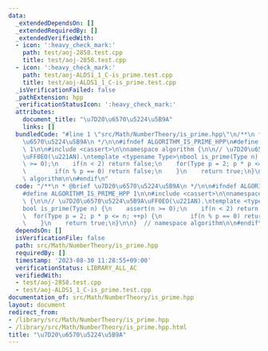 ```yaml
---
data:
  _extendedDependsOn: []
  _extendedRequiredBy: []
  _extendedVerifiedWith:
  - icon: ':heavy_check_mark:'
    path: test/aoj-2858.test.cpp
    title: test/aoj-2858.test.cpp
  - icon: ':heavy_check_mark:'
    path: test/aoj-ALDS1_1_C-is_prime.test.cpp
    title: test/aoj-ALDS1_1_C-is_prime.test.cpp
  _isVerificationFailed: false
  _pathExtension: hpp
  _verificationStatusIcon: ':heavy_check_mark:'
  attributes:
    document_title: "\u7D20\u6570\u5224\u5B9A"
    links: []
  bundledCode: "#line 1 \"src/Math/NumberTheory/is_prime.hpp\"\n/**\n * @brief \u7D20\
    \u6570\u5224\u5B9A\n */\n\n#ifndef ALGORITHM_IS_PRIME_HPP\n#define ALGORITHM_IS_PRIME_HPP\
    \ 1\n\n#include <cassert>\n\nnamespace algorithm {\n\n// \u7D20\u6570\u5224\u5B9A\
    \uFF0EO(\u221AN).\ntemplate <typename Type>\nbool is_prime(Type n) {\n    assert(n\
    \ >= 0);\n    if(n < 2) return false;\n    for(Type p = 2; p * p <= n; ++p) {\n\
    \        if(n % p == 0) return false;\n    }\n    return true;\n}\n\n}  // namespace\
    \ algorithm\n\n#endif\n"
  code: "/**\n * @brief \u7D20\u6570\u5224\u5B9A\n */\n\n#ifndef ALGORITHM_IS_PRIME_HPP\n\
    #define ALGORITHM_IS_PRIME_HPP 1\n\n#include <cassert>\n\nnamespace algorithm\
    \ {\n\n// \u7D20\u6570\u5224\u5B9A\uFF0EO(\u221AN).\ntemplate <typename Type>\n\
    bool is_prime(Type n) {\n    assert(n >= 0);\n    if(n < 2) return false;\n  \
    \  for(Type p = 2; p * p <= n; ++p) {\n        if(n % p == 0) return false;\n\
    \    }\n    return true;\n}\n\n}  // namespace algorithm\n\n#endif\n"
  dependsOn: []
  isVerificationFile: false
  path: src/Math/NumberTheory/is_prime.hpp
  requiredBy: []
  timestamp: '2023-08-30 11:28:55+09:00'
  verificationStatus: LIBRARY_ALL_AC
  verifiedWith:
  - test/aoj-2858.test.cpp
  - test/aoj-ALDS1_1_C-is_prime.test.cpp
documentation_of: src/Math/NumberTheory/is_prime.hpp
layout: document
redirect_from:
- /library/src/Math/NumberTheory/is_prime.hpp
- /library/src/Math/NumberTheory/is_prime.hpp.html
title: "\u7D20\u6570\u5224\u5B9A"
---
```

